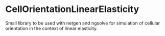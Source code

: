 # CellOrientationLinearElasticity

Small library to be used with netgen and ngsolve for simulation of cellular orientation in the context of linear elasticity.
